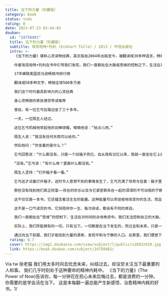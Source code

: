 ```yaml
---
title: 当下的力量（珍藏版）
category: book
status: todo
rating: 0
date: 2023-07-23 03:44:03
douban:
  id: "24758481"
  title: 当下的力量（珍藏版）
  subtitle: 埃克哈特•托利 (Eckhart Tolle) / 2013 / 中信出版社
  intro: >-
    《当下的力量》堪称心灵读物经典，英文版自2004年出版至今，被翻译成30多种语言，畅销超过200万册。本书为中文版第三版。

    作者埃克哈特•托利在书中引导我们发现，我们一直都处在大脑或思维的控制之下，生活在对时间的永恒焦虑中。我们忘不掉过去，更担心未来。但实际上，我们只能活在当下，活在此时此刻，所有的一切都是在当下发生的，而过去和未来只是一个无意义的时间概念。通过向当下的臣服，你才能找到真正的力量，找到获得平和与宁静的入口。在那里，我们能找到真正的欢乐，我们能拥抱真正的自我。

    17年蝉联美国亚马逊畅销书排行榜

    翻译成50多种文字，畅销全球500多万册

    我们这个时代最具影响力的心灵经典

    身心灵畅销作家张德芬导读推荐

    曾经，有一位乞丐在路边坐了三十多年。

    一天，一位陌生人经过。

    这位乞丐机械地举起他的旧棒球帽，喃喃地说：“给点儿吧。”

    陌生人说：“我没有任何东西可以给你。”

    然后他问：“你坐着的是什么？”

    乞丐回答说：“什么都没有，只是一个旧箱子而已，自从我有记忆以来，我就一直坐在它上面。”陌生人问：“你曾经打开过箱子吗？”

    “没有。”乞丐说：“有什么用？里面什么都没有。”

    陌生人坚持：“打开箱子看一看。”

    乞丐这才试着打开箱子。这时令人意想不到的事情发生了，乞丐充满了惊奇与狂喜：箱子里装满了金子。

    那些没有找到他们真正财富——存在的欢乐以及与它紧密联系在一起的深深的不可动摇的宁静——的人就是故事中的那个乞丐，即便已经拥有很多物质上的财富，他们依然在四处寻找欢乐、成就、安全或爱情的残余，他们不知道，自己不仅已经拥有了所有这些，还拥有了比这些更为珍贵的东西，那就是——当下的力量。

    这不仅仅是一本书，它还蕴含着活生生的能量。这种能量可以奇迹般地改变你的生活，而且事实证明，它已经改变了无数人的生命轨迹。

    这不是一口气读完的书，它将陪伴你一生，每次阅读，都会有不同的体验。

    我们一直都处在“思维”的控制下，生活在对时间的永恒焦虑中。我们无法控制自己的大脑，沦为“强迫性思维”的奴隶；我们忘不掉过去，更担心未来。

    实际上，我们所能拥有的一切，只有当下。一切都是在当下发生的，而过去和未来，只是一个无意义的时间幻象。

    通过向当下臣服，我们才能找到力量的源泉，发现平和与宁静的入口。在那里，我们便放下焦虑和压力，获得内在的智慧和真正的喜悦。
  rating: 8.7
  cover: https://img1.doubanio.com/view/subject/l/public/s26922429.jpg
  link: https://book.douban.com/subject/24758481/
---
```


Via tw 徐老猫 我们用太多时间去忧虑未来，纠结过去，却没空关注当下最重要的人和事。
我们几乎时刻处于这种要命的精神内耗中。
《当下的力量》(The Power of Now)告诉你，每一分钟花在担心未来后悔过去，都是浪费的一分钟。
你需要的是学会活在当下。
这是本每翻一遍总能产生新感悟、治愈精神内耗的好书。1/